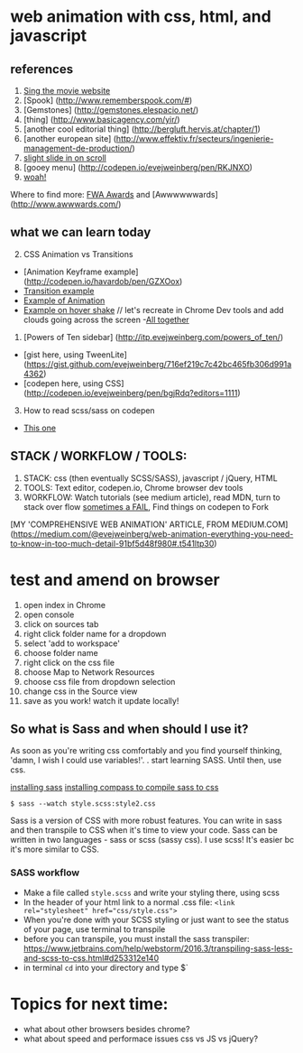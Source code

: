 # web animation with css, html, and javascript

## references
1. [Sing the movie website](http://www.singmovie.com/home)
2. [Spook] (http://www.rememberspook.com/#)
3. [Gemstones] (http://gemstones.elespacio.net/)
4. [thing] (http://www.basicagency.com/yir/)
5. [another cool editorial thing] (http://bergluft.hervis.at/chapter/1)
6. [another european site] (http://www.effektiv.fr/secteurs/ingenierie-management-de-production/)
7. [slight slide in on scroll](http://dagadam.com/)
8. [gooey menu] (http://codepen.io/evejweinberg/pen/RKJNXO)
9. [woah!](http://codepen.io/evejweinberg/pen/LxByzg)

Where to find more: [FWA Awards](https://thefwa.com/awards/) and [Awwwwwwards] (http://www.awwwards.com/)

## what we can learn today
2. CSS Animation vs Transitions
  - [Animation Keyframe example] (http://codepen.io/havardob/pen/GZXOox)
  - [Transition example](http://codepen.io/evejweinberg/pen/bgjWKp)
  - [Example of Animation](http://codepen.io/evejweinberg/pen/zNLVPe)
  - [Example on hover shake](http://codepen.io/evejweinberg/pen/JEvaWr)
  // let's recreate in Chrome Dev tools and add clouds going across the screen
  -[All together](http://itp.evejweinberg.com/call/)
1. [Powers of Ten sidebar] (http://itp.evejweinberg.com/powers_of_ten/)
  - [gist here, using TweenLite] (https://gist.github.com/evejweinberg/716ef219c7c42bc465fb306d991a4362)
  - [codepen here, using CSS] (http://codepen.io/evejweinberg/pen/bgjRdq?editors=1111)

3. How to read scss/sass on codepen
  - [This one](http://codepen.io/evejweinberg/pen/WRKjzG)


## STACK / WORKFLOW / TOOLS:
1. STACK: css (then eventually SCSS/SASS), javascript / jQuery, HTML
2. TOOLS: Text editor, codepen.io, Chrome browser dev tools
5. WORKFLOW: Watch tutorials (see medium article), read MDN, turn to stack over flow [sometimes a FAIL](http://stackoverflow.com/questions/8639383/how-do-i-center-an-svg-in-a-div), Find things on codepen to Fork

[MY 'COMPREHENSIVE WEB ANIMATION' ARTICLE, FROM MEDIUM.COM] (https://medium.com/@evejweinberg/web-animation-everything-you-need-to-know-in-too-much-detail-91bf5d48f980#.t541ltp30)




# test and amend on browser

  1. open index in Chrome
  2. open console
  3. click on sources tab
  4. right click folder name for a dropdown
  5. select 'add to workspace'
  6. choose folder name
  7. right click on the css file
  8. choose Map to Network Resources
  9. choose css file from dropdown selection
  9. change css in the Source view
  10. save as you work! watch it update locally!



## So what is Sass and when should I use it?
As soon as you're writing css comfortably and you find yourself thinking, 'damn, I wish I could use variables!'. . start learning SASS. Until then, use css.

[installing sass](http://sass-lang.com/install)
[installing compass to compile sass to css](http://thesassway.com/beginner/getting-started-with-sass-and-compass)
```
$ sass --watch style.scss:style2.css
```



Sass is a version of CSS with more robust features. You can write in sass and then transpile to CSS when it's time to view your code. Sass can be written in two languages - sass or scss (sassy css). I use scss! It's easier bc it's more similar to CSS.

### SASS workflow
- Make a file called `style.scss` and write your styling there, using scss
- In the header of your html link to a normal .css file: `<link rel="stylesheet" href="css/style.css">`
- When you're done with your SCSS styling or just want to see the status of your page, use terminal to transpile
- before you can transpile, you must install the sass transpiler: https://www.jetbrains.com/help/webstorm/2016.3/transpiling-sass-less-and-scss-to-css.html#d253312e140
- in terminal `cd` into your directory and type $`





# Topics for next time:
- what about other browsers besides chrome?
- what about speed and performace issues css vs JS vs jQuery?






